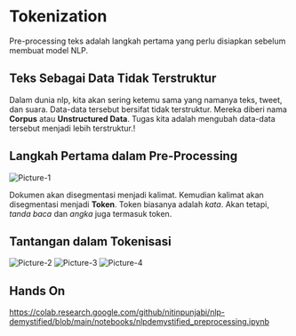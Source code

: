 # Tokenization

<p> Pre-processing teks adalah langkah pertama yang perlu disiapkan sebelum membuat model NLP.

## Teks Sebagai Data Tidak Terstruktur
Dalam dunia nlp, kita akan sering ketemu sama yang namanya teks, tweet, dan suara. Data-data tersebut bersifat tidak terstruktur. Mereka diberi nama **Corpus** atau **Unstructured Data**. Tugas kita adalah mengubah data-data tersebut menjadi lebih terstruktur.!

## Langkah Pertama dalam Pre-Processing
![Picture-1](https://user-images.githubusercontent.com/116989429/222900901-1f175776-0cc1-4061-ace1-838795bb293f.png)

Dokumen akan disegmentasi menjadi kalimat. Kemudian kalimat akan disegmentasi menjadi **Token**. Token biasanya adalah _kata_. Akan tetapi, _tanda baca_ dan _angka_ juga termasuk token.

## Tantangan dalam Tokenisasi
![Picture-2](https://user-images.githubusercontent.com/116989429/222900908-9895c851-2429-4b4f-9526-371bdb9497a0.png)
![Picture-3](https://user-images.githubusercontent.com/116989429/222900911-18bcd03b-eca6-4ead-a24f-391c4d7a3077.png)
![Picture-4](https://user-images.githubusercontent.com/116989429/222900914-cdbd4b63-b799-45bd-8b9e-5e48a050618d.png)


## Hands On
https://colab.research.google.com/github/nitinpunjabi/nlp-demystified/blob/main/notebooks/nlpdemystified_preprocessing.ipynb

